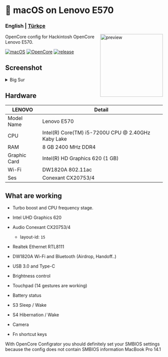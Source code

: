 <!-- omit in toc -->
#  macOS on Lenovo E570

<h3> 
    English |
    <a href="https://github.com/relaxewdy/Thinkpad-E570-Hackintosh-OpenCore/blob/main/README-tr.md">Türkçe</a>
</h3>

<img align="right" src="https://i.loli.net/2021/02/17/NSFk9yputKJ87jd.png" width="200px" alt="preview">

OpenCore config for Hackintosh OpenCore Lenovo E570.

[![macOS](https://img.shields.io/badge/macOS-11.0.1-orange)](https://www.apple.com/tr/macos/big-sur/)
[![OpenCore](https://img.shields.io/badge/OpenCore-0.6.6-9cf)](https://github.com/acidanthera/OpenCorePkg)
[![release](https://img.shields.io/badge/download-lastest%20version-blue.svg)](https://github.com/sutsurup/MONSTER-Hackintosh/releases)

## Screenshot
<details>
<summary>Big Sur</summary>

![](https://i.loli.net/2021/02/17/svA1zWm6CrGBDu3.png)

</details>

<!-- omit in toc -->
## Hardware

| **LENOVO** | Detail                                                  |
| ------------------- | ------------------------------------------- |
| Model Name      | Lenovo E570      |
| CPU              | Intel(R) Core(TM) i5-7200U CPU @ 2.40GHz Kaby Lake             |
| RAM           | 8 GB 2400 MHz DDR4    |
| Graphic Card | Intel(R) HD Graphics 620 (1 GB)                     |
| Wi-Fi             | DW1820A 802.11ac |
| Ses       | Conexant CX20753/4                       |

## What are working

- Turbo boost and CPU frequency stage.

- Intel UHD Graphics 620 

- Audio Conexant CX20753/4 
  - layout-id: `15`

- Realtek Ethernet RTL8111

- DW1820A Wi-Fi and Bluetooth (Airdrop, Handoff..)

- USB 3.0 and Type-C

- Brightness control

- Touchpad (14 gestures are working)

- Battery status

- S3 Sleep / Wake

- S4 Hibernation / Wake

- Camera

- Fn shortcut keys

 
With OpenCore Configrator you should definitely set your SMBIOS settings because the config does not contain SMBIOS information MacBook Pro 14.1
